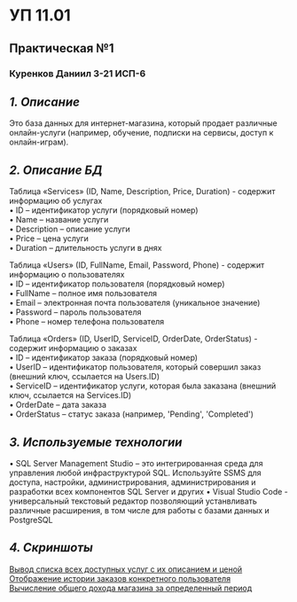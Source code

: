 # УП 11.01
## Практическая №1
### Куренков Даниил 3-21 ИСП-6

## *1. Описание*
Это база данных для интернет-магазина, который продает различные онлайн-услуги (например, обучение, подписки на сервисы, доступ к онлайн-играм).

## *2. Описание БД*

Таблица «Services» (ID, Name, Description, Price, Duration) - содержит информацию об услугах  
•	ID – идентификатор услуги (порядковый номер)  
•	Name – название услуги  
•	Description – описание услуги  
•	Price – цена услуги  
•	Duration – длительность услуги в днях  

Таблица «Users» (ID, FullName, Email, Password, Phone) - содержит информацию о пользователях  
•	ID – идентификатор пользователя (порядковый номер)  
•	FullName – полное имя пользователя  
•	Email – электронная почта пользователя (уникальное значение)  
•	Password – пароль пользователя  
•	Phone – номер телефона пользователя  

Таблица «Orders» (ID, UserID, ServiceID, OrderDate, OrderStatus) - содержит информацию о заказах  
•	ID – идентификатор заказа (порядковый номер)  
•	UserID – идентификатор пользователя, который совершил заказ (внешний ключ, ссылается на Users.ID)  
•	ServiceID – идентификатор услуги, которая была заказана (внешний ключ, ссылается на Services.ID)  
•	OrderDate – дата заказа  
•	OrderStatus – статус заказа (например, 'Pending', 'Completed')  

## *3. Используемые технологии*  
•	SQL Server Management Studio – это интегрированная среда для управления любой инфраструктурой SQL. Используйте SSMS для доступа, настройки, администрирования, администрирования и разработки всех компонентов SQL Server и других
•	Visual Studio Code - универсальный текстовый редактор позволяющий устанвливать различные расширения, в том числе для работы с базами данных и PostgreSQL

## *4. Скриншоты*
[Вывод списка всех доступных услуг с их описанием и ценой](https://github.com/daniil-vpt/new-up/blob/up-one/Demonstration/изображение_2024-10-02_140253766.png)   
[Отображение истории заказов конкретного пользователя](https://github.com/daniil-vpt/new-up/blob/up-one/Demonstration/изображение_2024-10-02_140353625.png)  
[Вычисление общего дохода магазина за определенный период](https://github.com/daniil-vpt/new-up/blob/up-one/Demonstration/изображение_2024-10-02_140421939.png)  
